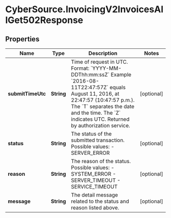 # CyberSource.InvoicingV2InvoicesAllGet502Response

## Properties
Name | Type | Description | Notes
------------ | ------------- | ------------- | -------------
**submitTimeUtc** | **String** | Time of request in UTC. Format: &#x60;YYYY-MM-DDThh:mm:ssZ&#x60; Example &#x60;2016-08-11T22:47:57Z&#x60; equals August 11, 2016, at 22:47:57 (10:47:57 p.m.). The &#x60;T&#x60; separates the date and the time. The &#x60;Z&#x60; indicates UTC.  Returned by authorization service.  | [optional] 
**status** | **String** | The status of the submitted transaction.  Possible values:  - SERVER_ERROR  | [optional] 
**reason** | **String** | The reason of the status.  Possible values:  - SYSTEM_ERROR  - SERVER_TIMEOUT  - SERVICE_TIMEOUT  | [optional] 
**message** | **String** | The detail message related to the status and reason listed above. | [optional] 


